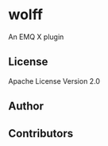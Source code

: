 wolff
========

An EMQ X plugin

License
-------

Apache License Version 2.0

Author
------

Contributors
------------

